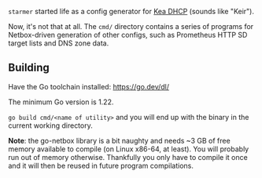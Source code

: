 `starmer` started life as a config generator for [Kea DHCP][isc-kea] (sounds like "Keir").

Now, it's not that at all.  The `cmd/` directory contains a series of programs
for Netbox-driven generation of other configs, such as Prometheus HTTP SD
target lists and DNS zone data.

[isc-kea]: https://www.isc.org/kea/

## Building

Have the Go toolchain installed: <https://go.dev/dl/>

The minimum Go version is 1.22.

`go build cmd/<name of utility>` and you will end up with the binary in the
current working directory.

**Note**: the go-netbox library is a bit naughty and needs ~3 GB of free memory
available to compile (on Linux x86-64, at least).  You will probably run out of
memory otherwise.  Thankfully you only have to compile it once and it will then
be reused in future program compilations.

